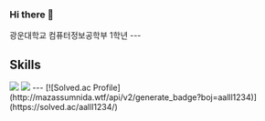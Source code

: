 <h3>Hi there 👋</h3>
광운대학교 컴퓨터정보공학부 1학년
---

<h2>Skills</h2>
<img src="https://img.shields.io/badge/C-A8B9CC?style=flat&logo=c&logoColor=white"/> <img src="https://img.shields.io/badge/Python-3776AB?style=flat&logo=python&logoColor=white"/>
---
[![Solved.ac Profile](http://mazassumnida.wtf/api/v2/generate_badge?boj=aalll1234)](https://solved.ac/aalll1234/)
